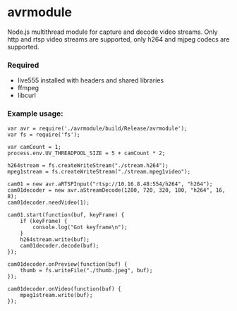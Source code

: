 # avrmodule
Node.js multithread module for capture and decode video streams. Only http and rtsp video streams are supported, only h264 and mjpeg codecs are supported. 

### Required
* live555 installed with headers and shared libraries
* ffmpeg
* libcurl 

### Example usage:
```
var avr = require('./avrmodule/build/Release/avrmodule');
var fs = require('fs');

var camCount = 1;
process.env.UV_THREADPOOL_SIZE = 5 + camCount * 2;

h264stream = fs.createWriteStream("./stream.h264");
mpeg1stream = fs.createWriteStream("./stream.mpeg1video");

cam01 = new avr.aRTSPInput("rtsp://10.16.8.48:554/h264", "h264");
cam01decoder = new avr.aStreamDecode(1280, 720, 320, 180, "h264", 16, 8);
cam01decoder.needVideo(1);

cam01.start(function(buf, keyFrame) {
    if (keyFrame) {
        console.log("Got keyframe\n");
    }
    h264stream.write(buf);
    cam01decoder.decode(buf);
});

cam01decoder.onPreview(function(buf) {
    thumb = fs.writeFile("./thumb.jpeg", buf);
});

cam01decoder.onVideo(function(buf) {
    mpeg1stream.write(buf);
});
```
